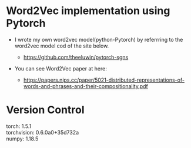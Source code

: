 Word2Vec implementation using Pytorch
================================================

* I wrote my own word2vec model(python-Pytorch) by referrring to the word2vec model cod of the site below.  
  - https://github.com/theeluwin/pytorch-sgns

* You can see Word2Vec paper at here:  
  - https://papers.nips.cc/paper/5021-distributed-representations-of-words-and-phrases-and-their-compositionality.pdf


Version Control
==================================================

torch: 1.5.1  
torchvision: 0.6.0a0+35d732a  
numpy: 1.18.5  
